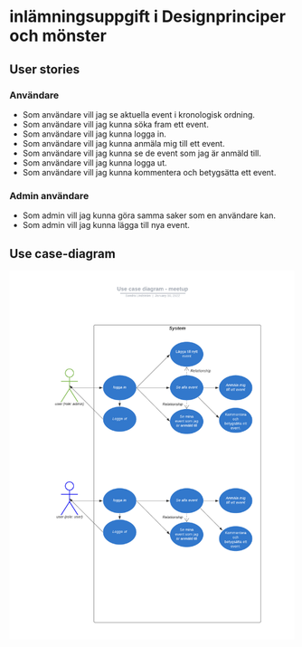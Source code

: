 # inlämningsuppgift i Designprinciper och mönster

## User stories

### Användare

- Som användare vill jag se aktuella event i kronologisk ordning.
- Som användare vill jag kunna söka fram ett event.
- Som användare vill jag kunna logga in.
- Som användare vill jag kunna anmäla mig till ett event.
- Som användare vill jag kunna se de event som jag är anmäld till.
- Som användare vill jag kunna logga ut.
- Som användare vill jag kunna kommentera och betygsätta ett event.

### Admin användare

- Som admin vill jag kunna göra samma saker som en användare kan.
- Som admin vill jag kunna lägga till nya event.

## Use case-diagram

![use case diagram](https://github.com/Qabang/meetup/blob/main/usecase-diagram.png?raw=true)
